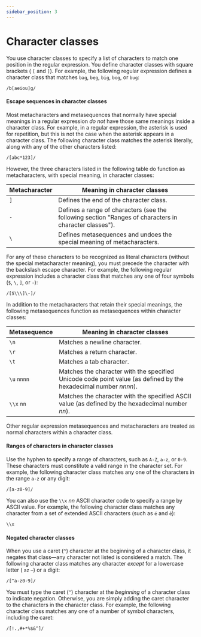 ```yaml
---
sidebar_position: 3
---
```


# Character classes

You use character classes to specify a list of characters to match one position
in the regular expression. You define character classes with square brackets (
`[` and `]`). For example, the following regular expression defines a character
class that matches `bag`, `beg`, `big`, `bog`, or `bug`:

```
/b[aeiou]g/
```

#### Escape sequences in character classes

Most metacharacters and metasequences that normally have special meanings in a
regular expression _do not_ have those same meanings inside a character class.
For example, in a regular expression, the asterisk is used for repetition, but
this is not the case when the asterisk appears in a character class. The
following character class matches the asterisk literally, along with any of the
other characters listed:

```
/[abc*123]/
```

However, the three characters listed in the following table do function as
metacharacters, with special meaning, in character classes:

| Metacharacter | Meaning in character classes                                                                           |
| ------------- | ------------------------------------------------------------------------------------------------------ |
| `]`           | Defines the end of the character class.                                                                |
| `-`           | Defines a range of characters (see the following section "Ranges of characters in character classes"). |
| `\`           | Defines metasequences and undoes the special meaning of metacharacters.                                |

For any of these characters to be recognized as literal characters (without the
special metacharacter meaning), you must precede the character with the
backslash escape character. For example, the following regular expression
includes a character class that matches any one of four symbols (`$`, `\`, `]`,
or `-`):

```
/[$\\\]\-]/
```

In addition to the metacharacters that retain their special meanings, the
following metasequences function as metasequences within character classes:

| Metasequence | Meaning in character classes                                                                                     |
| ------------ | ---------------------------------------------------------------------------------------------------------------- |
| `\n`         | Matches a newline character.                                                                                     |
| `\r`         | Matches a return character.                                                                                      |
| `\t`         | Matches a tab character.                                                                                         |
| `\u` `nnnn`  | Matches the character with the specified Unicode code point value (as defined by the hexadecimal number _nnnn_). |
| `\\x` `nn`   | Matches the character with the specified ASCII value (as defined by the hexadecimal number _nn_).                |

Other regular expression metasequences and metacharacters are treated as normal
characters within a character class.

#### Ranges of characters in character classes

Use the hyphen to specify a range of characters, such as `A-Z`, `a-z`, or `0-9`.
These characters must constitute a valid range in the character set. For
example, the following character class matches any one of the characters in the
range `a-z` or any digit:

```
/[a-z0-9]/
```

You can also use the `\\x` _nn_ ASCII character code to specify a range by ASCII
value. For example, the following character class matches any character from a
set of extended ASCII characters (such as `é` and `ê`):

```
\\x
```

#### Negated character classes

When you use a caret (`^`) character at the beginning of a character class, it
negates that class—any character not listed is considered a match. The following
character class matches any character _except_ for a lowercase letter ( `az` –)
or a digit:

```
/[^a-z0-9]/
```

You must type the caret (`^`) character at the _beginning_ of a character class
to indicate negation. Otherwise, you are simply adding the caret character to
the characters in the character class. For example, the following character
class matches any one of a number of symbol characters, including the caret:

```
/[!.,#+*%$&^]/
```
